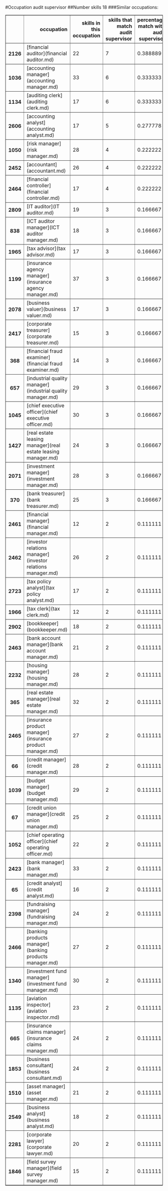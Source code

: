 #Occupation audit supervisor
##Number skills 18
###Similar occupations:
<table border="1" class="dataframe">
  <thead>
    <tr style="text-align: right;">
      <th></th>
      <th>occupation</th>
      <th>skills in this occupation</th>
      <th>skills that match audit supervisor</th>
      <th>percentage match with audit supervisor</th>
      <th>skills not in audit supervisor</th>
    </tr>
  </thead>
  <tbody>
    <tr>
      <th>2126</th>
      <td>[financial auditor](financial auditor.md)</td>
      <td>22</td>
      <td>7</td>
      <td>0.388889</td>
      <td>15</td>
    </tr>
    <tr>
      <th>1036</th>
      <td>[accounting manager](accounting manager.md)</td>
      <td>33</td>
      <td>6</td>
      <td>0.333333</td>
      <td>27</td>
    </tr>
    <tr>
      <th>1134</th>
      <td>[auditing clerk](auditing clerk.md)</td>
      <td>17</td>
      <td>6</td>
      <td>0.333333</td>
      <td>11</td>
    </tr>
    <tr>
      <th>2606</th>
      <td>[accounting analyst](accounting analyst.md)</td>
      <td>17</td>
      <td>5</td>
      <td>0.277778</td>
      <td>12</td>
    </tr>
    <tr>
      <th>1050</th>
      <td>[risk manager](risk manager.md)</td>
      <td>28</td>
      <td>4</td>
      <td>0.222222</td>
      <td>24</td>
    </tr>
    <tr>
      <th>2452</th>
      <td>[accountant](accountant.md)</td>
      <td>26</td>
      <td>4</td>
      <td>0.222222</td>
      <td>22</td>
    </tr>
    <tr>
      <th>2464</th>
      <td>[financial controller](financial controller.md)</td>
      <td>17</td>
      <td>4</td>
      <td>0.222222</td>
      <td>13</td>
    </tr>
    <tr>
      <th>2809</th>
      <td>[IT auditor](IT auditor.md)</td>
      <td>19</td>
      <td>3</td>
      <td>0.166667</td>
      <td>16</td>
    </tr>
    <tr>
      <th>838</th>
      <td>[ICT auditor manager](ICT auditor manager.md)</td>
      <td>18</td>
      <td>3</td>
      <td>0.166667</td>
      <td>15</td>
    </tr>
    <tr>
      <th>1965</th>
      <td>[tax advisor](tax advisor.md)</td>
      <td>17</td>
      <td>3</td>
      <td>0.166667</td>
      <td>14</td>
    </tr>
    <tr>
      <th>1199</th>
      <td>[insurance agency manager](insurance agency manager.md)</td>
      <td>37</td>
      <td>3</td>
      <td>0.166667</td>
      <td>34</td>
    </tr>
    <tr>
      <th>2078</th>
      <td>[business valuer](business valuer.md)</td>
      <td>17</td>
      <td>3</td>
      <td>0.166667</td>
      <td>14</td>
    </tr>
    <tr>
      <th>2417</th>
      <td>[corporate treasurer](corporate treasurer.md)</td>
      <td>15</td>
      <td>3</td>
      <td>0.166667</td>
      <td>12</td>
    </tr>
    <tr>
      <th>368</th>
      <td>[financial fraud examiner](financial fraud examiner.md)</td>
      <td>14</td>
      <td>3</td>
      <td>0.166667</td>
      <td>11</td>
    </tr>
    <tr>
      <th>657</th>
      <td>[industrial quality manager](industrial quality manager.md)</td>
      <td>29</td>
      <td>3</td>
      <td>0.166667</td>
      <td>26</td>
    </tr>
    <tr>
      <th>1045</th>
      <td>[chief executive officer](chief executive officer.md)</td>
      <td>30</td>
      <td>3</td>
      <td>0.166667</td>
      <td>27</td>
    </tr>
    <tr>
      <th>1427</th>
      <td>[real estate leasing manager](real estate leasing manager.md)</td>
      <td>24</td>
      <td>3</td>
      <td>0.166667</td>
      <td>21</td>
    </tr>
    <tr>
      <th>2071</th>
      <td>[investment manager](investment manager.md)</td>
      <td>28</td>
      <td>3</td>
      <td>0.166667</td>
      <td>25</td>
    </tr>
    <tr>
      <th>370</th>
      <td>[bank treasurer](bank treasurer.md)</td>
      <td>25</td>
      <td>3</td>
      <td>0.166667</td>
      <td>22</td>
    </tr>
    <tr>
      <th>2461</th>
      <td>[financial manager](financial manager.md)</td>
      <td>12</td>
      <td>2</td>
      <td>0.111111</td>
      <td>10</td>
    </tr>
    <tr>
      <th>2462</th>
      <td>[investor relations manager](investor relations manager.md)</td>
      <td>26</td>
      <td>2</td>
      <td>0.111111</td>
      <td>24</td>
    </tr>
    <tr>
      <th>2723</th>
      <td>[tax policy analyst](tax policy analyst.md)</td>
      <td>17</td>
      <td>2</td>
      <td>0.111111</td>
      <td>15</td>
    </tr>
    <tr>
      <th>1966</th>
      <td>[tax clerk](tax clerk.md)</td>
      <td>12</td>
      <td>2</td>
      <td>0.111111</td>
      <td>10</td>
    </tr>
    <tr>
      <th>2902</th>
      <td>[bookkeeper](bookkeeper.md)</td>
      <td>18</td>
      <td>2</td>
      <td>0.111111</td>
      <td>16</td>
    </tr>
    <tr>
      <th>2463</th>
      <td>[bank account manager](bank account manager.md)</td>
      <td>21</td>
      <td>2</td>
      <td>0.111111</td>
      <td>19</td>
    </tr>
    <tr>
      <th>2232</th>
      <td>[housing manager](housing manager.md)</td>
      <td>28</td>
      <td>2</td>
      <td>0.111111</td>
      <td>26</td>
    </tr>
    <tr>
      <th>365</th>
      <td>[real estate manager](real estate manager.md)</td>
      <td>32</td>
      <td>2</td>
      <td>0.111111</td>
      <td>30</td>
    </tr>
    <tr>
      <th>2465</th>
      <td>[insurance product manager](insurance product manager.md)</td>
      <td>27</td>
      <td>2</td>
      <td>0.111111</td>
      <td>25</td>
    </tr>
    <tr>
      <th>66</th>
      <td>[credit manager](credit manager.md)</td>
      <td>28</td>
      <td>2</td>
      <td>0.111111</td>
      <td>26</td>
    </tr>
    <tr>
      <th>1039</th>
      <td>[budget manager](budget manager.md)</td>
      <td>29</td>
      <td>2</td>
      <td>0.111111</td>
      <td>27</td>
    </tr>
    <tr>
      <th>67</th>
      <td>[credit union manager](credit union manager.md)</td>
      <td>25</td>
      <td>2</td>
      <td>0.111111</td>
      <td>23</td>
    </tr>
    <tr>
      <th>1052</th>
      <td>[chief operating officer](chief operating officer.md)</td>
      <td>22</td>
      <td>2</td>
      <td>0.111111</td>
      <td>20</td>
    </tr>
    <tr>
      <th>2423</th>
      <td>[bank manager](bank manager.md)</td>
      <td>33</td>
      <td>2</td>
      <td>0.111111</td>
      <td>31</td>
    </tr>
    <tr>
      <th>65</th>
      <td>[credit analyst](credit analyst.md)</td>
      <td>16</td>
      <td>2</td>
      <td>0.111111</td>
      <td>14</td>
    </tr>
    <tr>
      <th>2398</th>
      <td>[fundraising manager](fundraising manager.md)</td>
      <td>24</td>
      <td>2</td>
      <td>0.111111</td>
      <td>22</td>
    </tr>
    <tr>
      <th>2466</th>
      <td>[banking products manager](banking products manager.md)</td>
      <td>27</td>
      <td>2</td>
      <td>0.111111</td>
      <td>25</td>
    </tr>
    <tr>
      <th>1340</th>
      <td>[investment fund manager](investment fund manager.md)</td>
      <td>30</td>
      <td>2</td>
      <td>0.111111</td>
      <td>28</td>
    </tr>
    <tr>
      <th>1135</th>
      <td>[aviation inspector](aviation inspector.md)</td>
      <td>23</td>
      <td>2</td>
      <td>0.111111</td>
      <td>21</td>
    </tr>
    <tr>
      <th>665</th>
      <td>[insurance claims manager](insurance claims manager.md)</td>
      <td>24</td>
      <td>2</td>
      <td>0.111111</td>
      <td>22</td>
    </tr>
    <tr>
      <th>1853</th>
      <td>[business consultant](business consultant.md)</td>
      <td>24</td>
      <td>2</td>
      <td>0.111111</td>
      <td>22</td>
    </tr>
    <tr>
      <th>1510</th>
      <td>[asset manager](asset manager.md)</td>
      <td>21</td>
      <td>2</td>
      <td>0.111111</td>
      <td>19</td>
    </tr>
    <tr>
      <th>2549</th>
      <td>[business analyst](business analyst.md)</td>
      <td>18</td>
      <td>2</td>
      <td>0.111111</td>
      <td>16</td>
    </tr>
    <tr>
      <th>2281</th>
      <td>[corporate lawyer](corporate lawyer.md)</td>
      <td>20</td>
      <td>2</td>
      <td>0.111111</td>
      <td>18</td>
    </tr>
    <tr>
      <th>1846</th>
      <td>[field survey manager](field survey manager.md)</td>
      <td>15</td>
      <td>2</td>
      <td>0.111111</td>
      <td>13</td>
    </tr>
  </tbody>
</table>

